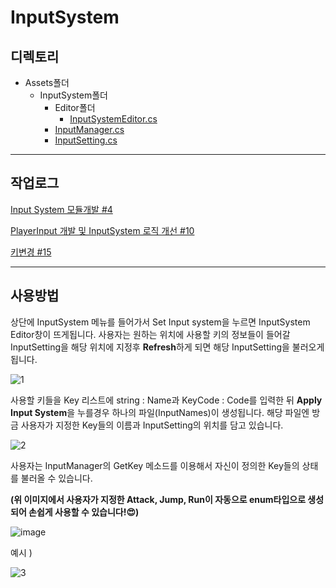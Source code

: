 # InputSystem

## 디렉토리

- Assets폴더
  - InputSystem폴더
    - Editor폴더
      - [InputSystemEditor.cs](https://github.com/JuicyPark/ExternalModule/blob/main/Assets/InputSystem/Editor/InputSystemEditor.cs)
    - [InputManager.cs](https://github.com/JuicyPark/ExternalModule/blob/main/Assets/InputSystem/InputManager.cs)
    - [InputSetting.cs](https://github.com/JuicyPark/ExternalModule/blob/main/Assets/InputSystem/InputSetting.cs)

***

## 작업로그

[Input System 모듈개발 #4](https://github.com/ECONO-UNION/union-mentoring-1-Unity/pull/4)

[PlayerInput 개발 및 InputSystem 로직 개선 #10](https://github.com/ECONO-UNION/union-mentoring-1-Unity/pull/10)

[키변경 #15](https://github.com/ECONO-UNION/union-mentoring-1-Unity/pull/15)

***

## 사용방법

상단에 InputSystem 메뉴를 들어가서 Set Input system을 누르면 InputSystem Editor창이 뜨게됩니다. 사용자는 원하는 위치에 사용할 키의 정보들이 들어갈 InputSetting을 해당 위치에 지정후 **Refresh**하게 되면 해당 InputSetting을 불러오게 됩니다.

![1](https://user-images.githubusercontent.com/31693348/133912734-e176f957-732b-4a19-833a-5715e17210b8.png)



사용할 키들을 Key 리스트에 string : Name과 KeyCode : Code를 입력한 뒤 **Apply Input System**을 누를경우 하나의 파일(InputNames)이 생성됩니다. 해당 파일엔 방금 사용자가 지정한 Key들의 이름과 InputSetting의 위치를 담고 있습니다.

![2](https://user-images.githubusercontent.com/31693348/133912735-3575a798-5676-4b45-86f0-72ff96cab3fd.png)



사용자는 InputManager의 GetKey 메소드를 이용해서 자신이 정의한 Key들의 상태를 불러올 수 있습니다.

**(위 이미지에서 사용자가 지정한 Attack, Jump, Run이 자동으로 enum타입으로 생성되어 손쉽게 사용할 수 있습니다!😍)**

![image](https://user-images.githubusercontent.com/31693348/133870109-df4aeaf6-aa13-4d08-a2ec-0489ca94667a.png)

예시 )

![3](https://user-images.githubusercontent.com/31693348/133912736-d223118b-98e0-4722-b36b-7aa4a0f929d1.png)
